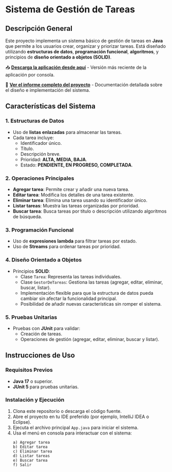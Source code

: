 # Sistema de Gestión de Tareas

## Descripción General
Este proyecto implementa un sistema básico de gestión de tareas en **Java** que permite a los usuarios crear, organizar y priorizar tareas. Está diseñado utilizando **estructuras de datos**, **programación funcional**, **algoritmos**, y principios de **diseño orientado a objetos (SOLID)**.

📥 **[Descarga la aplicación desde aquí](https://github.com/fabyDiaz/SistemaGestionTareas/releases/tag/v1.0.0)** - Versión más reciente de la aplicación por consola.

📄 **[Ver el informe completo del proyecto](https://github.com/fabyDiaz/SistemaGestionTareas/blob/v1.0.0/Ejercicio%20Final%20de%20M%C3%B3dulo%202.pdf)** - Documentación detallada sobre el diseño e implementación del sistema.


## Características del Sistema
### 1. Estructuras de Datos
- Uso de **listas enlazadas** para almacenar las tareas.
- Cada tarea incluye:
    - Identificador único.
    - Título.
    - Descripción breve.
    - Prioridad: **ALTA, MEDIA, BAJA**.
    - Estado: **PENDIENTE, EN PROGRESO, COMPLETADA**.

### 2. Operaciones Principales
- **Agregar tarea**: Permite crear y añadir una nueva tarea.
- **Editar tarea**: Modifica los detalles de una tarea existente.
- **Eliminar tarea**: Elimina una tarea usando su identificador único.
- **Listar tareas**: Muestra las tareas organizadas por prioridad.
- **Buscar tarea**: Busca tareas por título o descripción utilizando algoritmos de búsqueda.

### 3. Programación Funcional
- Uso de **expresiones lambda** para filtrar tareas por estado.
- Uso de **Streams** para ordenar tareas por prioridad.

### 4. Diseño Orientado a Objetos
- Principios **SOLID**:
    - Clase `Tarea`: Representa las tareas individuales.
    - Clase `GestorDeTareas`: Gestiona las tareas (agregar, editar, eliminar, buscar, listar).
    - Implementación flexible para que la estructura de datos pueda cambiar sin afectar la funcionalidad principal.
    - Posibilidad de añadir nuevas características sin romper el sistema.

### 5. Pruebas Unitarias
- Pruebas con **JUnit** para validar:
    - Creación de tareas.
    - Operaciones de gestión (agregar, editar, eliminar, buscar y listar).

## Instrucciones de Uso
### Requisitos Previos
- **Java 17** o superior.
- **JUnit 5** para pruebas unitarias.

### Instalación y Ejecución
1. Clona este repositorio o descarga el código fuente.
2. Abre el proyecto en tu IDE preferido (por ejemplo, IntelliJ IDEA o Eclipse).
3. Ejecuta el archivo principal `App.java` para iniciar el sistema.
4. Usa el menú en consola para interactuar con el sistema:
   ```text
   a) Agregar tarea
   b) Editar tarea
   c) Eliminar tarea
   d) Listar tareas
   e) Buscar tarea
   f) Salir
